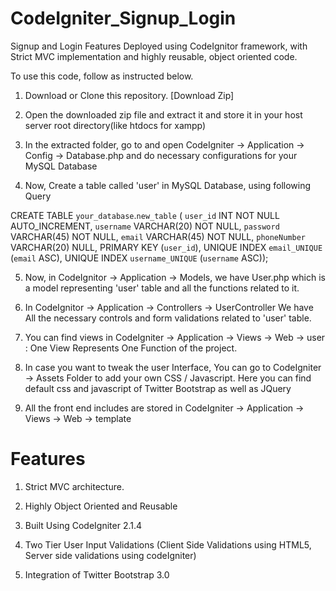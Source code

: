 CodeIgniter_Signup_Login
========================

Signup and Login Features Deployed using CodeIgnitor framework, with Strict MVC implementation and highly reusable, object oriented code.


To use this code, follow as instructed below.

1. Download or Clone this repository. [Download Zip]
2. Open the downloaded zip file and extract it and store it in your host server root directory(like htdocs for xampp)

3. In the extracted folder, go to and open CodeIgniter -> Application -> Config -> Database.php
  and do necessary configurations for your MySQL Database

4. Now, Create a table called 'user' in MySQL Database, using following Query
  
CREATE TABLE `your_database`.`new_table` (
  `user_id` INT NOT NULL AUTO_INCREMENT,
  `username` VARCHAR(20) NOT NULL,
  `password` VARCHAR(45) NOT NULL,
  `email` VARCHAR(45) NOT NULL,
  `phoneNumber` VARCHAR(20) NULL,
  PRIMARY KEY (`user_id`),
  UNIQUE INDEX `email_UNIQUE` (`email` ASC),
  UNIQUE INDEX `username_UNIQUE` (`username` ASC));

5. Now, in CodeIgnitor -> Application -> Models, we have User.php which is a model representing 'user' table and all the functions related to it.

6. In CodeIgnitor -> Application -> Controllers -> UserController We have All the necessary controls and form validations related to 'user' table.

7. You can find views in CodeIgniter -> Application -> Views -> Web -> user : One View Represents One Function of the project.
8. In case you want to tweak the user Interface, You can go to CodeIgniter -> Assets Folder to add your own CSS / Javascript. Here you can find default css and javascript of Twitter Bootstrap as well as JQuery
9. All the front end includes are stored in CodeIgniter -> Application -> Views -> Web -> template

Features
========================
1. Strict MVC architecture.

2. Highly Object Oriented and Reusable 

3. Built Using CodeIgniter 2.1.4

4. Two Tier User Input Validations (Client Side Validations using HTML5, Server side validations using codeIgniter)

5. Integration of Twitter Bootstrap 3.0
